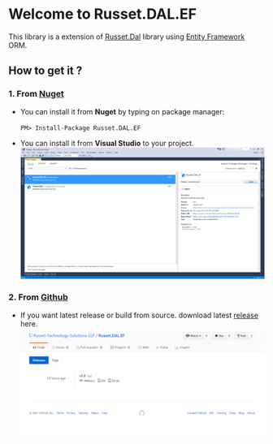 # Welcome to Russet.DAL.EF
This library is a extension of [Russet.Dal](https://github.com/Russet-Technology-Solutions-LLP/Russet.DAL) library using [Entity Framework](https://github.com/aspnet/EntityFramework6) ORM.
## How to get it ?   
### 1. From [Nuget](https://www.nuget.org/packages/Russet.DAL.EF/)   
* You can install it from **Nuget** by typing on package manager:   

    `PM> Install-Package Russet.DAL.EF`  
* You can install it from **Visual Studio** to your project.   
![Install Screen shot](InstallScreenShot.png "Screen shot")   
### 2. From [Github](https://github.com/Russet-Technology-Solutions-LLP/Russet.DAL.EF/releases)
* If you want latest release or build from source. download latest [release](https://github.com/Russet-Technology-Solutions-LLP/Russet.DAL.EF/releases/tag/v1.0) here.   
![Release Screen shot](ReleaseScreenShot.png "Release")
